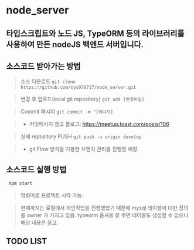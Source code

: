 # node_server

 타입스크립트와 노드 JS, TypeORM 등의 라이브러리를 사용하여 만든 nodeJS 백엔드 서버입니다.
--- 

> 
## 소스코드 받아가는 방법
> 소스 다운로드 ```git clone https://github.com/sys970717/node_server.git```

> 변경 후 업로드(local git repository) ``` git add [변경파일] ```

> Commit 메시지 ``` git commit -m "[메시지] ``` 

> - 커밋메시지 참고 블로그: https://meetup.toast.com/posts/106

> 실제 repository PUSH ``` git push -u origin develop ```

> - git Flow 방식을 기용한 브랜치 관리를 진행할 예정.

## 소스코드 실행 방법

> 
```javascript
 npm start
```

> 명령어로 프로젝트 시작 가능.

> 현재까지는 로컬에서 개인작업을 진행했었기 때문에 mysql 테이블에 대한 정의를 owner 가 가지고 있음. typeorm 옵셔을 잘 주면 테이블도 생성할 수 있으니 해당 내용은 참고.

> 

## TODO LIST


